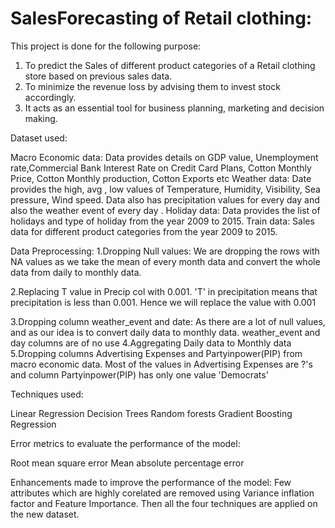 # SalesForecasting of Retail clothing:

This project is done for the following purpose:

1. To predict the Sales of different product categories of a Retail clothing store based on previous sales data.
2. To minimize the revenue loss by advising them to invest stock accordingly.
3. It acts as an essential tool for business planning, marketing and decision making.


Dataset used:

Macro Economic data: Data provides details on GDP value, Unemployment rate,Commercial Bank Interest Rate on Credit Card Plans, Cotton Monthly Price, Cotton Monthly production, Cotton Exports etc
Weather data: Date provides the high, avg , low values of Temperature, Humidity, Visibility, Sea pressure, Wind speed. Data also has precipitation values for every day and  also the weather event of every day .
Holiday data: Data provides the list of holidays and type of holiday from the year 2009 to 2015.
Train data: Sales data for different product categories from the year 2009 to 2015.

Data Preprocessing:
1.Dropping Null values: We are dropping the rows with NA values as we take the mean of every month data and convert the whole data from daily to monthly data.

2.Replacing T value in Precip col with 0.001. 'T' in precipitation means that precipitation is less than 0.001. Hence we will replace the value with 0.001

3.Dropping column weather_event and date: As there are a lot of null values, and as our idea is to convert daily data to monthly data. weather_event and day columns are of no use
4.Aggregating Daily data to Monthly data
5.Dropping columns Advertising Expenses and Partyinpower(PIP) from macro economic data. Most of the values in Advertising Expenses are ?'s and column  Partyinpower(PIP) has only one value 'Democrats'


Techniques used:

Linear Regression
Decision Trees
Random forests
Gradient Boosting Regression

Error metrics to evaluate the performance of the model:

Root mean square error
Mean absolute percentage error

Enhancements made to improve the performance of the model:
Few attributes which are highly corelated are removed using Variance inflation factor and Feature Importance.
Then all the four techniques are applied on the new dataset.

